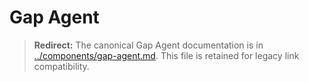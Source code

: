 # Gap Agent

> **Redirect:** The canonical Gap Agent documentation is in [../components/gap-agent.md](../components/gap-agent.md). This file is retained for legacy link compatibility.
